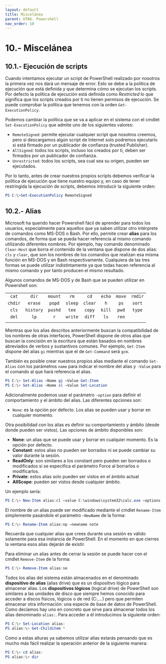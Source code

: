 ```yaml
---
layout: default
title: Miscelánea
parent: UT06. Powershell
nav_order: 10
---
```


# 10.- Miscelánea

## 10.1.- Ejecución de scripts

Cuando intentamos ejecutar un script de PowerShell realizado por nosotros la primera vez nos dará un mensaje de error. Esto se debe a la política de ejecución que está definida y que determina cómo se ejecutan los scripts.  Por defecto la política de ejecución está definida como *Restricted* lo que significa que los scripts creados por ti no tienen permisos de ejecución. Se puede comprobar la política que tenemos con la orden `Get-ExecutionPolicy`.

Podemos cambiar la política que se va a aplicar en el sistema con el cmdlet `Set-ExecutionPolicy` que admite uno de los siguientes valores:

- `RemoteSigned`: permite ejecutar cualquier script que nosotros creemos, pero si descargamos algún script de Internet solo podremos ejecutarlo si está firmado por un publicador de confianza (trusted Publisher).
- `AllSigned`: todos los scripts, incluso los creados por ti, deben ser firmados por un publicador de confianza.
- `Unrestricted`: todos los scripts, sea cual sea su origen, pueden ser ejecutados.

Por lo tanto, antes de crear nuestros propios scripts debemos verificar la política de ejecución que tiene nuestro equipo y, en caso de tener restringida la ejecución de scripts, debemos introducir la siguiente orden:

```powershell
PS C:\>Set-ExecutionPolicy RemoteSigned
```


## 10.2.- Alias

Microsoft ha querido hacer Powershell fácil de aprender para todos los usuarios, especialmente para aquellos que ya saben utilizar otro intérprete de comandos como MS-DOS o Bash. Por ello, permite crear **alias** para los comandos, de forma que se pueda hacer referencia al mismo comando utilizando diferentes nombres. Por ejemplo, hay comando denominado `Clear-Host` que borra el contenido de la ventana que dispone de dos alias: `cls` y `clear`, que son los nombres de los comandos que realizan esa misma función en MS-DOS y en Bash respectivamente. Cualquiera de las tres formas se puede utilizar indistintamente ya que todas hacen referencia al mismo comando y por tanto producen el mismo resultado.

Algunos comandos de MS-DOS y de Bash que se pueden utilizar en Powershell son:

| 	       |            |		     | 	        | 	       | 	      | 	     |          |
| :-: | :-: | :-: | :-: | :-: | :-: | :-: | :-: |
| `cat`	   | `dir`      |	`mount`	 | `rm`	    | `cd`	   | `echo`	  | `move`	 | `rmdir`  |
| `chdir`  | `erase`	| `popd`	 | `sleep`	| `clear`  | `h`	  | `ps`	 | `sort`   |
| `cls`	   | `history`  | `pushd`	 | `tee`	| `copy`   | `kill`	  | `pwd`	 | `type`   |
| `del`	   | `lp`	    | `r`	     | `write`	| `diff`   | `ls`	  | `ren`	 |          |
| 	       |            |		     | 	        | 	       | 	      | 	     |          |


Mientras que los alias descritos anteriormente buscan la compatibilidad de los nombres de otras interfaces, PowerShell dispone de otros alias que buscan la concisión en la escritura que están basados en nombres abreviados de verbos y sustantivos comunes. Por ejemplo, `Get-Item` dispone del alias `gi` mientras que el de `Get-Command` será `gcm`.

También es posible crear nuestros propios alias mediante el comando `Set-Alias` con los parámetros `name` para indicar el nombre del alias y `-Value` para el comando al que hará referencia el alias.

```powershell
PS C:\> Set-Alias –Name gi –Value Get-Item
PS C:\> Set-Alias –Name sl –Value Set-Location
```

Adicionalmente podemos usar el parámetro `-option` para definir el comportamiento y el ámbito del alias. Las diferentes opciones son:

- `None`: es la opción por defecto. Los alias se pueden usar y borrar en cualquier momento.

Otra posibilidad con los alias es definir su comportamiento y ámbito (desde donde pueden ser vistos). Las opciones de ámbito disponibles son:

- **None**: un alias que se puede usar y borrar en cualquier momento. Es la opción por defecto.
- **Constant**: estos alias no pueden ser borrados ni se puede cambiar su valor durante la sesión.
- **ReadOnly**: son similares a los constant pero pueden ser borrados o modificados si se especifica el parámetro Force al borrarlos o modificarlos.
- **Private**: estos alias solo pueden ser vistos en el ámbito actual
- **AllScope**: pueden ser vistos desde cualquier ámbito.

Un ejemplo sería: 

```powershell
PS C:\> New-Item alias:cl –value C:\windows\system32\calc.exe –options “AllScope, Constant”
```

El nombre de un alias puede ser modificado mediante el cmdlet `Rename-Item` simplemente pasándole el parámetro `–NewName` de la forma: 

```powershell
PS C:\> Rename-Item alias:np –newname note
```

Recuerda que cualquier alias que crees durante una sesión es válido solamente para esa instancia de PowerShell. En el momento en que cierres la ventana esos alias dejarán de existir.

Para eliminar un alias antes de cerrar la sesión se puede hacer con el cmdlet `Remove-Item` de la forma: 

```powershell
PS C:\> Remove-Item alias:se
```

Todos los alias del sistema están almacenados en el denominado **dispositivo de alias** (alias drive) que es un dispositivo lógico para almacenar alias. Los **dispositivos lógicos** (logical drive) de PowerShell son similares a las unidades de disco que siempre hemos conocido para acceder a discos físicos, lógicos o de red (C:,…) pero que permiten almacenar otra información: una especie de base de datos de PowerShell. Como decíamos hay uno en concreto que sirve para almacenar todos los alias denominado `alias:`. Para acceder a él introducimos la siguiente orden: 

```powershell
PS C:\> Set-Location alias:
PS alias:\> Get-Childitem *
```

Como a estas alturas ya sabemos utilizar alias estarás pensando que es mucho más fácil realizar la operación anterior de la siguiente manera: 

```powershell
PS C:\> cd alias:
PS alias:\> dir
```